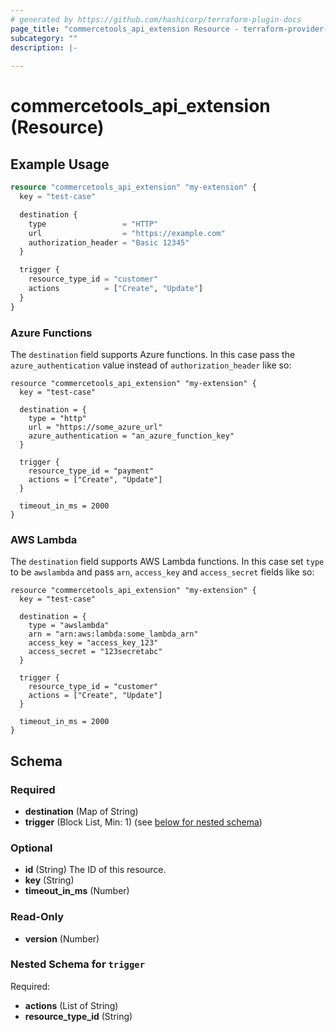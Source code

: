 ```yaml
---
# generated by https://github.com/hashicorp/terraform-plugin-docs
page_title: "commercetools_api_extension Resource - terraform-provider-commercetools"
subcategory: ""
description: |-
  
---
```


# commercetools_api_extension (Resource)



## Example Usage

```terraform
resource "commercetools_api_extension" "my-extension" {
  key = "test-case"

  destination {
    type                 = "HTTP"
    url                  = "https://example.com"
    authorization_header = "Basic 12345"
  }

  trigger {
    resource_type_id = "customer"
    actions          = ["Create", "Update"]
  }
}
```

### Azure Functions

The `destination` field supports Azure functions. In this case pass the `azure_authentication` value instead
of `authorization_header` like so:

```hcl
resource "commercetools_api_extension" "my-extension" {
  key = "test-case"

  destination = {
    type = "http"
    url = "https://some_azure_url"
    azure_authentication = "an_azure_function_key"
  }

  trigger {
    resource_type_id = "payment"
    actions = ["Create", "Update"]
  }

  timeout_in_ms = 2000
}
```

### AWS Lambda
The `destination` field supports AWS Lambda functions. In this case set `type` to be `awslambda` and pass
`arn`, `access_key` and `access_secret` fields like so:

```hcl
resource "commercetools_api_extension" "my-extension" {
  key = "test-case"

  destination = {
    type = "awslambda"
    arn = "arn:aws:lambda:some_lambda_arn"
    access_key = "access_key_123"
    access_secret = "123secretabc"
  }

  trigger {
    resource_type_id = "customer"
    actions = ["Create", "Update"]
  }

  timeout_in_ms = 2000
}
```
<!-- schema generated by tfplugindocs -->
## Schema

### Required

- **destination** (Map of String)
- **trigger** (Block List, Min: 1) (see [below for nested schema](#nestedblock--trigger))

### Optional

- **id** (String) The ID of this resource.
- **key** (String)
- **timeout_in_ms** (Number)

### Read-Only

- **version** (Number)

<a id="nestedblock--trigger"></a>
### Nested Schema for `trigger`

Required:

- **actions** (List of String)
- **resource_type_id** (String)


